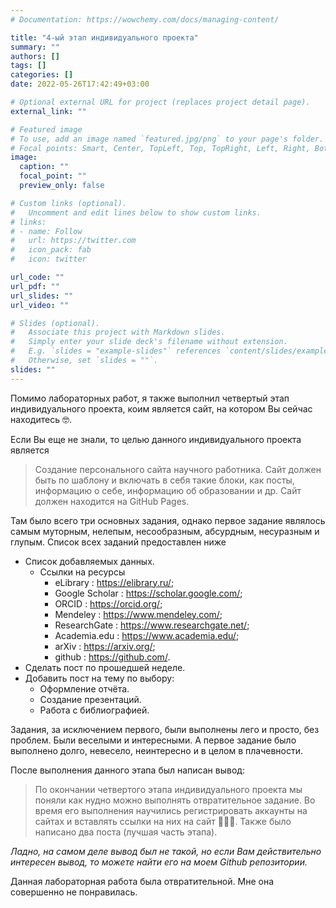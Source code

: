 ```yaml
---
# Documentation: https://wowchemy.com/docs/managing-content/

title: "4-ый этап индивидуального проекта"
summary: ""
authors: []
tags: []
categories: []
date: 2022-05-26T17:42:49+03:00

# Optional external URL for project (replaces project detail page).
external_link: ""

# Featured image
# To use, add an image named `featured.jpg/png` to your page's folder.
# Focal points: Smart, Center, TopLeft, Top, TopRight, Left, Right, BottomLeft, Bottom, BottomRight.
image:
  caption: ""
  focal_point: ""
  preview_only: false

# Custom links (optional).
#   Uncomment and edit lines below to show custom links.
# links:
# - name: Follow
#   url: https://twitter.com
#   icon_pack: fab
#   icon: twitter

url_code: ""
url_pdf: ""
url_slides: ""
url_video: ""

# Slides (optional).
#   Associate this project with Markdown slides.
#   Simply enter your slide deck's filename without extension.
#   E.g. `slides = "example-slides"` references `content/slides/example-slides.md`.
#   Otherwise, set `slides = ""`.
slides: ""
---
```


Помимо лабораторных работ, я также выполнил четвертый этап индивидуального проекта, коим является сайт, на котором Вы сейчас находитесь 🤓.

Если Вы еще не знали, то целью данного индивидуального проекта является 
> Создание персонального сайта научного работника. 
> Сайт должен быть по шаблону и включать в себя такие блоки, как посты, информацию о себе, информацию об образовании и др. Сайт должен находится на GitHub Pages. 

Там было всего три основных задания, однако первое задание являлось самым муторным, нелепым, несообразным, абсурдным, несуразным и глупым. Список всех заданий предоставлен ниже

- Список добавляемых данных.
  - Ссылки на ресурсы
    - eLibrary : https://elibrary.ru/;
    - Google Scholar : https://scholar.google.com/;
    - ORCID : https://orcid.org/;
    - Mendeley : https://www.mendeley.com/;
    - ResearchGate : https://www.researchgate.net/;
    - Academia.edu : https://www.academia.edu/;
    - arXiv : https://arxiv.org/;
    - github : https://github.com/.
- Сделать пост по прошедшей неделе.
- Добавить пост на тему по выбору:
  - Оформление отчёта.
  - Создание презентаций.
  - Работа с библиографией.

Задания, за исключением первого, были выполнены лего и просто, без проблем. Были веселыми и интересными. А первое задание было выполнено долго, невесело, неинтересно и в целом в плачевности.

После выполнения данного этапа был написан вывод:
> По окончании четвертого этапа индивидуального проекта мы поняли как нудно можно выполнять отвратительное задание. Во время его выполнения научились регистрировать аккаунты на сайтах и вставлять ссылки на них на сайт 🤡🤡🤡. Также было написано два поста (лучшая часть этапа). 

*Ладно, на самом деле вывод был не такой, но если Вам действительно интересен вывод, то можете найти его на моем Github репозитории.*

Данная лабораторная работа была отвратительной. Мне она совершенно не понравилась.
